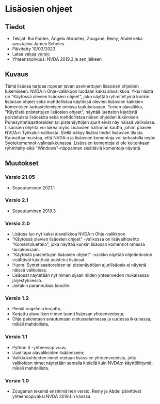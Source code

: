 # Lisäosien ohjeet #

## Tiedot ##
* Tekijät: Rui Fontes, Ângelo Abrantes, Zougane, Remy, Abdel sekä avustajina James Scholes
* Päivitetty 10/03/2023
* Lataa [vakaa versio][1]
* Yhteensopivuus: NVDA 2019.3 ja sen jälkeen

## Kuvaus ##
Tämä lisäosa tarjoaa nopean tavan asennettujen lisäosien ohjeiden lukemiseen. 
NVDA:n Ohje-valikkoon luodaan kaksi alavalikkoa.  Yksi näistä on "Käytössä olevien lisäosien ohjeet", joka näyttää ryhmiteltyinä kunkin lisäosan ohjeet sekä mahdollistaa käytössä olevien lisäosien kaikkien komentojen tarkastelemisen omissa taulukoissaan. 
Toinen alavalikko, "Käytöstä poistettujen lisäosien ohjeet", näyttää luettelon käytöstä poistetuista lisäosista sekä mahdollistaa niiden ohjeiden lukemisen. 
Puhesyntetisaattoreiden tai pistenäyttöjen ajurit eivät näy näissä valikoissa. 
Lisäosien ohjeita voi lukea myös Lisäosien hallinnan kautta, johon pääsee NVDA:n Työkalut-valikosta.
Siellä näkyy lisäksi tiedot lisäosien tilasta.
Kannattaa muistaa, että NVDA:n ja lisäosien komentoja voi tarkastella myös Syötekomennot-valintaikkunassa.
Lisäosien komentoja ei ole kuitenkaan ryhmitelty eikä "Windows"-näppäimen sisältäviä komentoja näytetä.

## Muutokset ##

### Versio 21.05 ###
* Sopeutuminen 2021.1

### Versio 2.1 ###
* Sopeutuminen 2019.3

### Versio 2.0 ###
* Lisäosa luo nyt kaksi alavalikkoa NVDA:n Ohje-valikkoon.
* "Käytössä olevien lisäosien ohjeet" -valikossa on lisävaihtoehto "Komentoluettelo", joka näyttää kunkin lisäosan komennot omassa taulukossaan.
* "Käytöstä poistettujen lisäosien ohjeet" -valikko näyttää ohjetiedoston sisältävät käytöstä poistetut lisäosat.
* Huom: Syntetisaattoreiden tai pistenäyttöjen ajurilisäosia ei näytetä näissä valikoissa.
* Lisäosat näytetään nyt nimen sijaan niiden yhteenvedon mukaisessa järjestyksessä.
* Joitakin parannuksia koodiin.

### Versio 1.2 ###
* Pieniä ongelmia korjattu;
* Korjattu alavalikon nimen tuonti lisäosan yhteenvedosta;
* Ohje pakotetaan avautumaan oletusselaimessa ja uudessa ikkunassa, mikäli mahdollista.

### Versio 1.1 ###
* Python 3 -yhteensopivuus;
* Uusi tapa alavalikoiden lisäämiseen;
* Valikkokohteiden nimet otetaan lisäosien yhteenvedoista, jotta valikoiden nimet näytetään samalla kielellä kuin NVDA:n käyttöliittymä, mikäli mahdollista.

### Versio 1.0 ###
* Zouganen tekemä ensimmäinen versio. Remy ja Abdel päivittivät yhteensopivaksi NVDA 2019.1:n kanssa.

[1]: https://github.com/ruifontes/addonsHelp/releases/download/2023.09.21/addonsHelp-2023.09.21.nvda-addon
